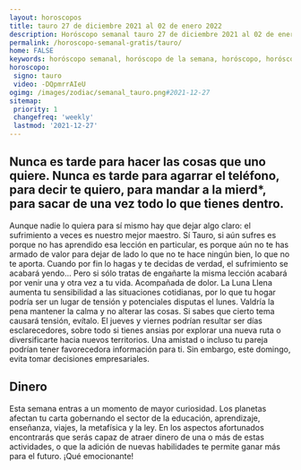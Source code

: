 ```yaml
---
layout: horoscopos
title: tauro 27 de diciembre 2021 al 02 de enero 2022 
description: Horóscopo semanal tauro 27 de diciembre 2021 al 02 de enero 2022. Nunca es tarde para hacer las cosas que uno quiere. Nunca es tarde para agarrar el teléfono, para decir te quiero, para mandar a la mierd*, para sacar de una vez todo lo que tienes dentro.
permalink: /horoscopo-semanal-gratis/tauro/
home: FALSE
keywords: horóscopo semanal, horóscopo de la semana, horóscopo, horóscopo gratis,horóscopos, horóscopo esperanza gracia, horoscopos tauro la semana, horóscopos gratis, Tarot, Astrologia, Zodíaco, tauro, horoscopo gratis, semanal
horoscopo:
 signo: tauro
 video: -DQpmrrAIeU
ogimg: /images/zodiac/semanal_tauro.png#2021-12-27
sitemap:
 priority: 1
 changefreq: 'weekly'
 lastmod: '2021-12-27'
---
```




## Nunca es tarde para hacer las cosas que uno quiere. Nunca es tarde para agarrar el teléfono, para decir te quiero, para mandar a la mierd*, para sacar de una vez todo lo que tienes dentro.

Aunque nadie lo quiera para sí mismo hay que dejar algo claro: el sufrimiento a veces es nuestro mejor maestro. Sí Tauro, si aún sufres es porque no has aprendido esa lección en particular, es porque aún no te has armado de valor para dejar de lado lo que no te hace ningún bien, lo que no te aporta. Cuando por fin lo hagas y te decidas de verdad, el sufrimiento se acabará yendo… Pero si sólo tratas de engañarte la misma lección acabará por venir una y otra vez a tu vida. Acompañada de dolor.
La Luna Llena aumenta tu sensibilidad a las situaciones cotidianas, por lo que tu hogar podría ser un lugar de tensión y potenciales disputas el lunes. Valdría la pena mantener la calma y no alterar las cosas. Si sabes que cierto tema causará tensión, evítalo. El jueves y viernes podrían resultar ser días esclarecedores, sobre todo si tienes ansias por explorar una nueva ruta o diversificarte hacia nuevos territorios. Una amistad o incluso tu pareja podrían tener favorecedora información para ti. Sin embargo, este domingo, evita tomar decisiones empresariales.

## Dinero

Esta semana entras a un momento de mayor curiosidad. Los planetas afectan tu carta gobernando el sector de la educación, aprendizaje, enseñanza, viajes, la metafísica y la ley. En los aspectos afortunados encontrarás que serás capaz de atraer dinero de una o más de estas actividades, o que la adición de nuevas habilidades te permite ganar más para el futuro. ¡Qué emocionante!